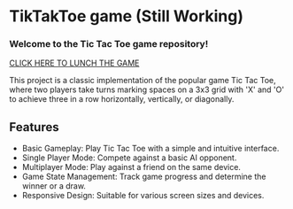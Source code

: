 # TikTakToe  game (Still Working)

### Welcome to the Tic Tac Toe game repository! 
[CLICK HERE TO LUNCH THE GAME](https://supriyobaruab.github.io/tiktactoe.io/)

This project is a classic implementation of the popular game Tic Tac Toe, where two players take turns marking spaces on a 3x3 grid with 'X' and 'O' to achieve three in a row horizontally, vertically, or diagonally.

## Features
- Basic Gameplay: Play Tic Tac Toe with a simple and intuitive interface.
- Single Player Mode: Compete against a basic AI opponent.
- Multiplayer Mode: Play against a friend on the same device.
- Game State Management: Track game progress and determine the winner or a draw.
- Responsive Design: Suitable for various screen sizes and devices.
